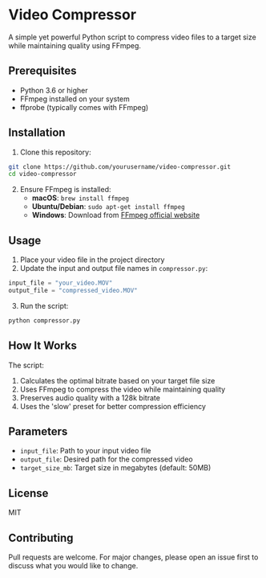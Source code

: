 # Video Compressor

A simple yet powerful Python script to compress video files to a target size while maintaining quality using FFmpeg.

## Prerequisites

- Python 3.6 or higher
- FFmpeg installed on your system
- ffprobe (typically comes with FFmpeg)

## Installation

1. Clone this repository:
```bash
git clone https://github.com/yourusername/video-compressor.git
cd video-compressor
```

2. Ensure FFmpeg is installed:
   - **macOS**: `brew install ffmpeg`
   - **Ubuntu/Debian**: `sudo apt-get install ffmpeg`
   - **Windows**: Download from [FFmpeg official website](https://ffmpeg.org/download.html)

## Usage

1. Place your video file in the project directory
2. Update the input and output file names in `compressor.py`:
```python
input_file = "your_video.MOV"
output_file = "compressed_video.MOV"
```

3. Run the script:
```bash
python compressor.py
```

## How It Works

The script:
1. Calculates the optimal bitrate based on your target file size
2. Uses FFmpeg to compress the video while maintaining quality
3. Preserves audio quality with a 128k bitrate
4. Uses the 'slow' preset for better compression efficiency

## Parameters

- `input_file`: Path to your input video file
- `output_file`: Desired path for the compressed video
- `target_size_mb`: Target size in megabytes (default: 50MB)

## License

MIT

## Contributing

Pull requests are welcome. For major changes, please open an issue first to discuss what you would like to change.